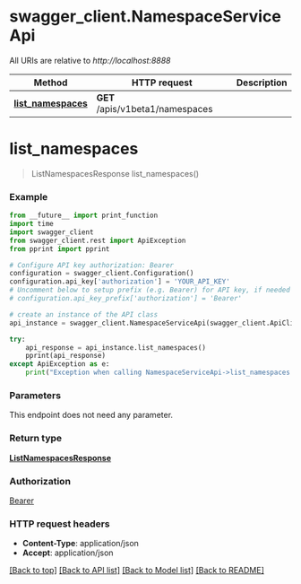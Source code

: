 # swagger_client.NamespaceServiceApi

All URIs are relative to *http://localhost:8888*

Method | HTTP request | Description
------------- | ------------- | -------------
[**list_namespaces**](NamespaceServiceApi.md#list_namespaces) | **GET** /apis/v1beta1/namespaces | 


# **list_namespaces**
> ListNamespacesResponse list_namespaces()



### Example
```python
from __future__ import print_function
import time
import swagger_client
from swagger_client.rest import ApiException
from pprint import pprint

# Configure API key authorization: Bearer
configuration = swagger_client.Configuration()
configuration.api_key['authorization'] = 'YOUR_API_KEY'
# Uncomment below to setup prefix (e.g. Bearer) for API key, if needed
# configuration.api_key_prefix['authorization'] = 'Bearer'

# create an instance of the API class
api_instance = swagger_client.NamespaceServiceApi(swagger_client.ApiClient(configuration))

try:
    api_response = api_instance.list_namespaces()
    pprint(api_response)
except ApiException as e:
    print("Exception when calling NamespaceServiceApi->list_namespaces: %s\n" % e)
```

### Parameters
This endpoint does not need any parameter.

### Return type

[**ListNamespacesResponse**](ListNamespacesResponse.md)

### Authorization

[Bearer](../README.md#Bearer)

### HTTP request headers

 - **Content-Type**: application/json
 - **Accept**: application/json

[[Back to top]](#) [[Back to API list]](../README.md#documentation-for-api-endpoints) [[Back to Model list]](../README.md#documentation-for-models) [[Back to README]](../README.md)

